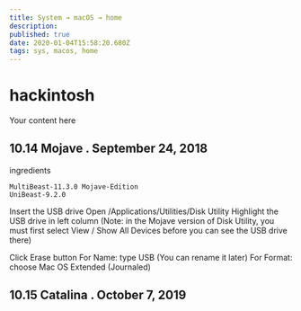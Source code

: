 ```yaml
---
title: System → macOS → home
description: 
published: true
date: 2020-01-04T15:58:20.680Z
tags: sys, macos, home
---
```


# hackintosh
Your content here


## 10.14 Mojave . September 24, 2018
ingredients

```
MultiBeast-11.3.0 Mojave-Edition
UniBeast-9.2.0
```

Insert the USB drive
Open /Applications/Utilities/Disk Utility
Highlight the USB drive in left column (Note: in the Mojave version of Disk Utility, you must first select View / Show All Devices before you can see the USB drive there)

Click Erase button
For Name: type USB (You can rename it later)
For Format: choose Mac OS Extended (Journaled)

## 10.15 Catalina . October 7, 2019

```
```